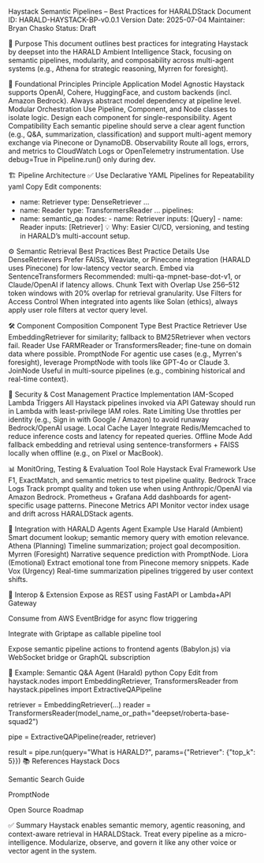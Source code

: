 Haystack Semantic Pipelines – Best Practices for HARALDStack Document ID:
HARALD-HAYSTACK-BP-v0.0.1 Version Date: 2025-07-04 Maintainer: Bryan Chasko
Status: Draft

🧠 Purpose This document outlines best practices for integrating Haystack by
deepset into the HARALD Ambient Intelligence Stack, focusing on semantic
pipelines, modularity, and composability across multi-agent systems (e.g.,
Athena for strategic reasoning, Myrren for foresight).

🧱 Foundational Principles Principle Application Model Agnostic Haystack
supports OpenAI, Cohere, HuggingFace, and custom backends (incl. Amazon
Bedrock). Always abstract model dependency at pipeline level. Modular
Orchestration Use Pipeline, Component, and Node classes to isolate logic. Design
each component for single-responsibility. Agent Compatibility Each semantic
pipeline should serve a clear agent function (e.g., Q&A, summarization,
classification) and support multi-agent memory exchange via Pinecone or
DynamoDB. Observability Route all logs, errors, and metrics to CloudWatch Logs
or OpenTelemetry instrumentation. Use debug=True in Pipeline.run() only during
dev.

🏗️ Pipeline Architecture ✅ Use Declarative YAML Pipelines for Repeatability
yaml Copy Edit components:

- name: Retriever type: DenseRetriever ...
- name: Reader type: TransformersReader ... pipelines:
- name: semantic_qa nodes: - name: Retriever inputs: [Query] - name: Reader
  inputs: [Retriever] 💡 Why: Easier CI/CD, versioning, and testing in HARALD’s
  multi-account setup.

⚙️ Semantic Retrieval Best Practices Best Practice Details Use DenseRetrievers
Prefer FAISS, Weaviate, or Pinecone integration (HARALD uses Pinecone) for
low-latency vector search. Embed via SentenceTransformers Recommended:
multi-qa-mpnet-base-dot-v1, or Claude/OpenAI if latency allows. Chunk Text with
Overlap Use 256–512 token windows with 20% overlap for retrieval granularity.
Use Filters for Access Control When integrated into agents like Solan (ethics),
always apply user role filters at vector query level.

🛠️ Component Composition Component Type Best Practice Retriever Use
EmbeddingRetriever for similarity; fallback to BM25Retriever when vectors fail.
Reader Use FARMReader or TransformersReader; fine-tune on domain data where
possible. PromptNode For agentic use cases (e.g., Myrren's foresight), leverage
PromptNode with tools like GPT-4o or Claude 3. JoinNode Useful in multi-source
pipelines (e.g., combining historical and real-time context).

🔐 Security & Cost Management Practice Implementation IAM-Scoped Lambda Triggers
All Haystack pipelines invoked via API Gateway should run in Lambda with
least-privilege IAM roles. Rate Limiting Use throttles per identity (e.g., Sign
in with Google / Amazon) to avoid runaway Bedrock/OpenAI usage. Local Cache
Layer Integrate Redis/Memcached to reduce inference costs and latency for
repeated queries. Offline Mode Add fallback embedding and retrieval using
sentence-transformers + FAISS locally when offline (e.g., on Pixel or MacBook).

📊 MonitOring, Testing & Evaluation Tool Role Haystack Eval Framework Use F1,
ExactMatch, and semantic metrics to test pipeline quality. Bedrock Trace Logs
Track prompt quality and token use when using Anthropic/OpenAI via Amazon
Bedrock. Prometheus + Grafana Add dashboards for agent-specific usage patterns.
Pinecone Metrics API Monitor vector index usage and drift across HARALDStack
agents.

🧪 Integration with HARALD Agents Agent Example Use Harald (Ambient) Smart
document lookup; semantic memory query with emotion relevance. Athena (Planning)
Timeline summarization; project goal decomposition. Myrren (Foresight) Narrative
sequence prediction with PromptNode. Liora (Emotional) Extract emotional tone
from Pinecone memory snippets. Kade Vox (Urgency) Real-time summarization
pipelines triggered by user context shifts.

🔄 Interop & Extension Expose as REST using FastAPI or Lambda+API Gateway

Consume from AWS EventBridge for async flow triggering

Integrate with Griptape as callable pipeline tool

Expose semantic pipeline actions to frontend agents (Babylon.js) via WebSocket
bridge or GraphQL subscription

🧩 Example: Semantic Q&A Agent (Harald) python Copy Edit from haystack.nodes
import EmbeddingRetriever, TransformersReader from haystack.pipelines import
ExtractiveQAPipeline

retriever = EmbeddingRetriever(...) reader =
TransformersReader(model_name_or_path="deepset/roberta-base-squad2")

pipe = ExtractiveQAPipeline(reader, retriever)

result = pipe.run(query="What is HARALD?", params={"Retriever": {"top_k": 5}})
📚 References Haystack Docs

Semantic Search Guide

PromptNode

Open Source Roadmap

✅ Summary Haystack enables semantic memory, agentic reasoning, and
context-aware retrieval in HARALDStack. Treat every pipeline as a
micro-intelligence. Modularize, observe, and govern it like any other voice or
vector agent in the system.
